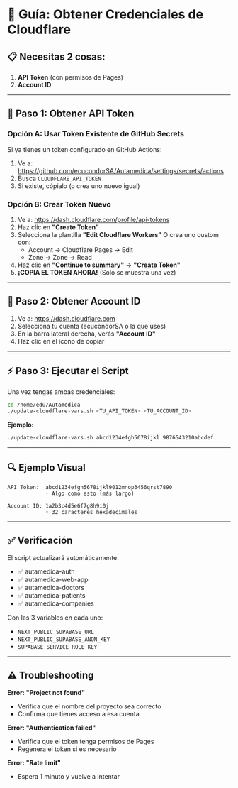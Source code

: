 # 🔐 Guía: Obtener Credenciales de Cloudflare

## 📋 Necesitas 2 cosas:

1. **API Token** (con permisos de Pages)
2. **Account ID**

---

## 🎯 Paso 1: Obtener API Token

### **Opción A: Usar Token Existente de GitHub Secrets**

Si ya tienes un token configurado en GitHub Actions:

1. Ve a: https://github.com/ecucondorSA/Autamedica/settings/secrets/actions
2. Busca `CLOUDFLARE_API_TOKEN`
3. Si existe, cópialo (o crea uno nuevo igual)

### **Opción B: Crear Token Nuevo**

1. Ve a: https://dash.cloudflare.com/profile/api-tokens
2. Haz clic en **"Create Token"**
3. Selecciona la plantilla **"Edit Cloudflare Workers"** O crea uno custom con:
   - Account → Cloudflare Pages → Edit
   - Zone → Zone → Read
4. Haz clic en **"Continue to summary"** → **"Create Token"**
5. **¡COPIA EL TOKEN AHORA!** (Solo se muestra una vez)

---

## 🎯 Paso 2: Obtener Account ID

1. Ve a: https://dash.cloudflare.com
2. Selecciona tu cuenta (ecucondorSA o la que uses)
3. En la barra lateral derecha, verás **"Account ID"**
4. Haz clic en el icono de copiar

---

## ⚡ Paso 3: Ejecutar el Script

Una vez tengas ambas credenciales:

```bash
cd /home/edu/Autamedica
./update-cloudflare-vars.sh <TU_API_TOKEN> <TU_ACCOUNT_ID>
```

**Ejemplo:**
```bash
./update-cloudflare-vars.sh abcd1234efgh5678ijkl 9876543210abcdef
```

---

## 🔍 Ejemplo Visual

```
API Token:  abcd1234efgh5678ijkl9012mnop3456qrst7890
            ↑ Algo como esto (más largo)

Account ID: 1a2b3c4d5e6f7g8h9i0j
            ↑ 32 caracteres hexadecimales
```

---

## ✅ Verificación

El script actualizará automáticamente:

- ✅ autamedica-auth
- ✅ autamedica-web-app
- ✅ autamedica-doctors
- ✅ autamedica-patients
- ✅ autamedica-companies

Con las 3 variables en cada uno:
- `NEXT_PUBLIC_SUPABASE_URL`
- `NEXT_PUBLIC_SUPABASE_ANON_KEY`
- `SUPABASE_SERVICE_ROLE_KEY`

---

## ⚠️ Troubleshooting

**Error: "Project not found"**
- Verifica que el nombre del proyecto sea correcto
- Confirma que tienes acceso a esa cuenta

**Error: "Authentication failed"**
- Verifica que el token tenga permisos de Pages
- Regenera el token si es necesario

**Error: "Rate limit"**
- Espera 1 minuto y vuelve a intentar
